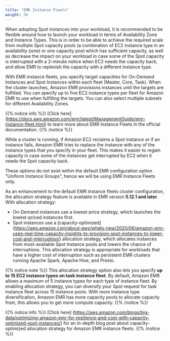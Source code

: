 ```yaml
---
title: "EMR Instance Fleets"
weight: 30
---
```


When adopting Spot Instances into your workload, it is recommended to be flexible around how to launch your workload in terms of Availability Zone and Instance Types. This is in order to be able to achieve the required scale from multiple Spot capacity pools (a combination of EC2 instance type in an availability zone) or one capacity pool which has sufficient capacity, as well as decrease the impact on your workload in case some of the Spot capacity is interrupted with a 2-minute notice when EC2 needs the capacity back, and allow EMR to replenish the capacity with a different instance type.

With EMR instance fleets, you specify target capacities for On-Demand Instances and Spot Instances within each fleet (Master, Core, Task). When the cluster launches, Amazon EMR provisions instances until the targets are fulfilled. You can specify up to five EC2 instance types per fleet for Amazon EMR to use when fulfilling the targets. You can also select multiple subnets for different Availability Zones.  

{{% notice info %}}
[Click here] (https://docs.aws.amazon.com/emr/latest/ManagementGuide/emr-instance-fleet.html) to learn more about EMR Instance Fleets in the official documentation.
{{% /notice %}}

While a cluster is running, if Amazon EC2 reclaims a Spot Instance or if an instance fails, Amazon EMR tries to replace the instance with any of the instance types that you specify in your fleet. This makes it easier to regain capacity in case some of the instances get interrupted by EC2 when it needs the Spot capacity back.

These options do not exist within the default EMR configuration option "Uniform Instance Groups", hence we will be using EMR Instance Fleets only.

As an enhancement to the default EMR instance fleets cluster configuration, the allocation strategy feature is available in EMR version **5.12.1 and later**. With allocation strategy:    
* On-Demand instances use a lowest-price strategy, which launches the lowest-priced instances first.  
* Spot instances use a [capacity-optimized] (https://aws.amazon.com/about-aws/whats-new/2020/06/amazon-emr-uses-real-time-capacity-insights-to-provision-spot-instances-to-lower-cost-and-interruption/) allocation strategy, which allocates instances from most-available Spot Instance pools and lowers the chance of interruptions. This allocation strategy is appropriate for workloads that have a higher cost of interruption such as persistent EMR clusters running Apache Spark, Apache Hive, and Presto.

{{% notice note %}}
This allocation strategy option also lets you specify **up to 15 EC2 instance types on task instance fleet**. By default, Amazon EMR allows a maximum of 5 instance types for each type of instance fleet. By enabling allocation strategy, you can diversify your Spot request for task instance fleet across 15 instance pools. With more instance type diversification, Amazon EMR has more capacity pools to allocate capacity from, this allows you to get more compute capacity. 
{{% /notice %}}

{{% notice info %}}
[Click here] (https://aws.amazon.com/blogs/big-data/optimizing-amazon-emr-for-resilience-and-cost-with-capacity-optimized-spot-instances/) for an in-depth blog post about capacity-optimized allocation strategy for Amazon EMR instance fleets.
{{% /notice %}}